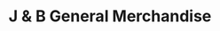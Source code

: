 ---
title: "J & B General Merchandise"
url: /san-pedro/j-und-b-general-merchandise/
shop: Farben
---